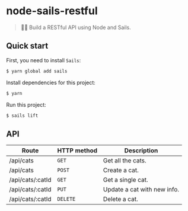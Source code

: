 # node-sails-restful

> 💉🐙 Build a RESTful API using Node and Sails.

## Quick start

First, you need to install `Sails`:

```sh
$ yarn global add sails
```

Install dependencies for this project:

```sh
$ yarn
```

Run this project:

```sh
$ sails lift
```

## API

| Route            | HTTP method | Description                 |
|------------------|-------------|-----------------------------|
| /api/cats        | `GET`       | Get all the cats.           |
| /api/cats        | `POST`      | Create a cat.               |
| /api/cats/:catId | `GET`       | Get a single cat.           |
| /api/cats/:catId | `PUT`       | Update a cat with new info. |
| /api/cats/:catId | `DELETE`    | Delete a cat.               |
